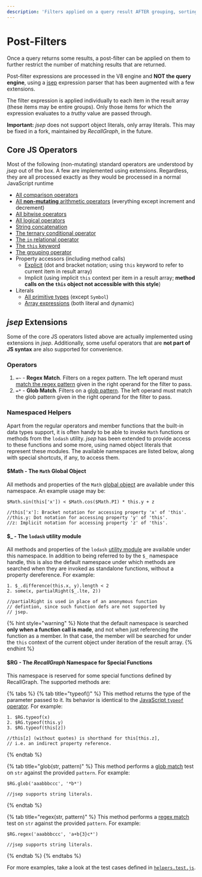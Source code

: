 ```yaml
---
description: 'Filters applied on a query result AFTER grouping, sorting and slicing.'
---
```


# Post-Filters

Once a query returns some results, a post-filter can be applied on them to further restrict the number of matching results that are returned.

Post-filter expressions are processed in the V8 engine and **NOT the query engine**, using a [jsep](https://github.com/soney/jsep) expression parser that has been augmented with a few extensions.

The filter expression is applied individually to each item in the result array \(these items may be entire groups\). Only those items for which the expression evaluates to a _truthy_ value are passed through.

**Important:** _jsep_ does not support object literals, only array literals. This may be fixed in a fork, maintained by _RecallGraph_, in the future.

## Core JS Operators

Most of the following \(non-mutating\) standard operators are understood by _jsep_ out of the box. A few are implemented using extensions. Regardless, they are all processed exactly as they would be processed in a normal JavaScript runtime

* [All comparison operators](https://developer.mozilla.org/en-US/docs/Web/JavaScript/Guide/Expressions_and_Operators#Comparison)
* [All **non-mutating** arithmetic operators](https://developer.mozilla.org/en-US/docs/Web/JavaScript/Guide/Expressions_and_Operators#Arithmetic) \(everything except increment and decrement\)
* [All bitwise operators](https://developer.mozilla.org/en-US/docs/Web/JavaScript/Guide/Expressions_and_Operators#Bitwise)
* [All logical operators](https://developer.mozilla.org/en-US/docs/Web/JavaScript/Guide/Expressions_and_Operators#Logical)
* [String concatenation](https://developer.mozilla.org/en-US/docs/Web/JavaScript/Guide/Expressions_and_Operators#String)
* [The ternary conditional operator](https://developer.mozilla.org/en-US/docs/Web/JavaScript/Guide/Expressions_and_Operators#Conditional)
* [The `in` relational operator](https://developer.mozilla.org/en-US/docs/Web/JavaScript/Guide/Expressions_and_Operators#in)
* [The `this` keyword](https://developer.mozilla.org/en-US/docs/Web/JavaScript/Guide/Expressions_and_Operators#this)
* [The grouping operator](https://developer.mozilla.org/en-US/docs/Web/JavaScript/Guide/Expressions_and_Operators#Grouping_operator)
* Property accessors \(including method calls\)
  * [Explicit](https://developer.mozilla.org/en-US/docs/Web/JavaScript/Reference/Operators/Property_Accessors) \(dot and bracket notation; using `this` keyword to refer to current item in result array\)
  * Implicit \(using implicit `this` context per item in a result array; **method calls on the `this` object not accessible with this style**\)
* Literals
  * [All primitive types](https://developer.mozilla.org/en-US/docs/Glossary/Primitive) \(except `Symbol`\)
  * [Array expressions](https://developer.mozilla.org/en-US/docs/Web/JavaScript/Reference/Global_Objects/Array) \(both literal and dynamic\)

## _jsep_ Extensions

Some of the core JS operators listed above are actually implemented using extensions in _jsep_. Additionally, some useful operators that are **not part of JS syntax** are also supported for convenience.

### **Operators**

1. `=~` - **Regex Match**. Filters on a regex pattern. The left operand must [match the regex pattern](https://developer.mozilla.org/en-US/docs/Web/JavaScript/Reference/Global_Objects/RegExp/test) given in the right operand for the filter to pass.
2. `=*` - **Glob Match**. Filters on a [glob pattern](./#glob-pattern). The left operand must match the glob pattern given in the right operand for the filter to pass.

### **Namespaced Helpers**

Apart from the regular operators and member functions that the built-in data types support, it is often handy to be able to invoke `Math` functions or methods from the `lodash` utility. _jsep_ has been extended to provide access to these functions and some more, using named object literals that represent these modules. The available namespaces are listed below, along with special shortcuts, if any, to access them.

#### **$Math - The `Math` Global Object**

All methods and properties of the `Math` [global object](https://developer.mozilla.org/en-US/docs/Web/JavaScript/Reference/Global_Objects/Math) are available under this namespace. An example usage may be:

```text
$Math.sin(this['x']) < $Math.cos($Math.PI) * this.y + z

//this['x']: Bracket notation for accessing property 'x' of 'this'.
//this.y: Dot notation for accessing property 'y' of 'this'.
//z: Implicit notation for accessing property 'z' of 'this'.
```

#### $\_ - The `lodash` utility module

All methods and properties of the `lodash` [utility module](https://lodash.com/docs/) are available under this namespace. In addition to being referred to by the `$_` namespace handle, this is also the default namespace under which methods are searched when they are invoked as standalone functions, without a property dereference. For example:

```text
1. $_.difference(this.x, y).length < 2
2. some(x, partialRight($_.lte, 2))

//partialRight is used in place of an anonymous function
// defintion, since such function defs are not supported by
// jsep.
```

{% hint style="warning" %}
Note that the default namespace is searched **only when a function call is made**, and not when just referencing the function as a member. In that case, the member will be searched for under the `this` context of the current object under iteration of the result array.
{% endhint %}

#### **$RG - The** _**RecallGraph**_ **Namespace for Special Functions**

This namespace is reserved for some special functions defined by RecallGraph. The supported methods are:

{% tabs %}
{% tab title="typeof\(<operand>\)" %}
This method returns the type of the parameter passed to it.  Its behavior is identical to the [JavaScript `typeof` operator](https://developer.mozilla.org/en-US/docs/Web/JavaScript/Reference/Operators/typeof). For example:

```text
1. $RG.typeof(x)
2. $RG.typeof(this.y)
3. $RG.typeof(this[z])

//this[z] (without quotes) is shorthand for this[this.z],
// i.e. an indirect property reference.
```
{% endtab %}

{% tab title="glob\(str, pattern\)" %}
This method performs a [glob match](./#glob-pattern) test on `str` against the provided `pattern`. For example:

```text
$RG.glob('aaabbbccc', '*b*')

//jsep supports string literals.
```
{% endtab %}

{% tab title="regex\(str, pattern\)" %}
This method performs a [regex match](https://developer.mozilla.org/en-US/docs/Web/JavaScript/Reference/Global_Objects/RegExp/test) test on `str` against the provided `pattern`. For example:

```text
$RG.regex('aaabbbccc', 'a+b{3}c*')

//jsep supports string literals.
```
{% endtab %}
{% endtabs %}

For more examples, take a look at the test cases defined in [`helpers.test.js`](https://github.com/RecallGraph/RecallGraph/blob/b1d01aaf73bb05037ac68718ab8c661e134ee980/test/unit/lib/operations/helpers.test.js#L31).

